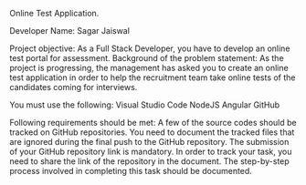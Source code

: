 
Online Test Application.

Developer Name: Sagar Jaiswal

Project objective:
As a Full Stack Developer, you have to develop an online test portal for assessment.
Background of the problem statement:
As the project is progressing, the management has asked you to create an online test application
in order to help the recruitment team take online tests of the candidates coming for interviews.

You must use the following:
 Visual Studio Code
 NodeJS
 Angular
 GitHub

Following requirements should be met:
 A few of the source codes should be tracked on GitHub repositories. You need to
document the tracked files that are ignored during the final push to the GitHub
repository.
 The submission of your GitHub repository link is mandatory. In order to track your
task, you need to share the link of the repository in the document.
 The step-by-step process involved in completing this task should be documented.
